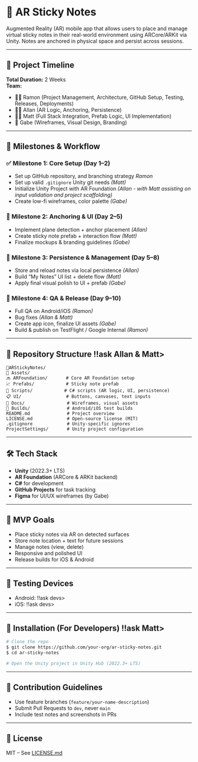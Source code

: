 # 📌 AR Sticky Notes

Augmented Reality (AR) mobile app that allows users to place and manage virtual sticky notes in their real-world environment using ARCore/ARKit via Unity. Notes are anchored in physical space and persist across sessions.

---

## 🔕️ Project Timeline
**Total Duration:** 2 Weeks  
**Team:**
- 👨‍💻 Ramon (Project Management, Architecture, GitHub Setup, Testing, Releases, Deployments)
- 👨‍💻 Allan (AR Logic, Anchoring, Persistence)
- 👨‍💻 Matt (Full Stack Integration, Prefab Logic, UI Implementation)
- 🎨 Gabe (Wireframes, Visual Design, Branding)

---

## 🚀 Milestones & Workflow

### ✅ Milestone 1: Core Setup (Day 1–2)
- Set up GitHub repository, and branching strategy *Ramon*
- Set up valid `.gitignore` Unity git needs *(Matt)*
- Initialize Unity Project with AR Foundation *(Allan - with Matt assisting on input validation and project scaffolding)*
- Create low-fi wireframes, color palette *(Gabe)*

### 🔧 Milestone 2: Anchoring & UI (Day 2–5)
- Implement plane detection + anchor placement *(Allan)*
- Create sticky note prefab + interaction flow *(Matt)*
- Finalize mockups & branding guidelines *(Gabe)*

### 📀 Milestone 3: Persistence & Management (Day 5–8)
- Store and reload notes via local persistence *(Allan)*
- Build “My Notes” UI list + delete flow *(Matt)*
- Apply final visual polish to UI + prefab *(Gabe)*

### 🧪 Milestone 4: QA & Release (Day 9–10)
- Full QA on Android/iOS *(Ramon)*
- Bug fixes *(Allan & Matt)*
- Create app icon, finalize UI assets *(Gabe)*
- Build & publish on TestFlight / Google Internal *(Ramon)*

---

## 📁 Repository Structure !!ask Allan & Matt>
```
📆ARStickyNotes/
👤 Assets/
🔜 ARFoundation/       # Core AR Foundation setup
📈 Prefabs/            # Sticky note prefab
📃 Scripts/            # C# scripts (AR logic, UI, persistence)
📋 UI/                 # Buttons, canvases, text inputs
📄 Docs/                # Wireframes, visual assets
📄 Builds/              # Android/iOS test builds
README.md              # Project overview
LICENSE.md             # Open-source license (MIT)
.gitignore             # Unity-specific ignores
ProjectSettings/       # Unity project configuration
```

---

## 🛠️ Tech Stack
- **Unity** (2022.3+ LTS)
- **AR Foundation** (ARCore & ARKit backend)
- **C#** for development
- **GitHub Projects** for task tracking
- **Figma** for UI/UX wireframes (by Gabe)

---

## 🎯 MVP Goals
- Place sticky notes via AR on detected surfaces
- Store note location + text for future sessions
- Manage notes (view, delete)
- Responsive and polished UI
- Release builds for iOS & Android

---

## 🧪 Testing Devices
- Android: !!ask devs>
- iOS: !!ask devs>

---

## 📆 Installation (For Developers) !!ask Matt>
```bash
# Clone the repo
$ git clone https://github.com/your-org/ar-sticky-notes.git
$ cd ar-sticky-notes

# Open the Unity project in Unity Hub (2022.3+ LTS)
```

---

## 👥 Contribution Guidelines
- Use feature branches (`feature/your-name-description`)
- Submit Pull Requests to `dev`, never `main`
- Include test notes and screenshots in PRs

---

## 📃 License
MIT – See [LICENSE.md](./LICENSE.md)
